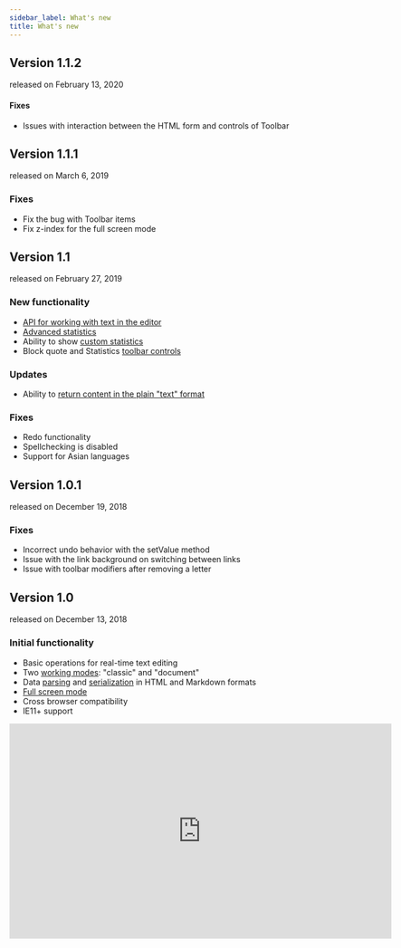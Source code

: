 ```yaml
---
sidebar_label: What's new
title: What's new
---
```


<!-- <style>
.rel_date{
	color: #a0a0a0;
    font-size: 13px;
    margin-left: 20px;
}
</style> -->

Version 1.1.2
---------------

<span class="rel_date">released on February 13, 2020</span>

#### Fixes

- Issues with interaction between the HTML form and controls of Toolbar

Version 1.1.1
---------------

<span class="rel_date">released on March 6, 2019</span>

### Fixes

- Fix the bug with Toolbar items
- Fix z-index for the full screen mode 


Version 1.1
-------------

<span class="rel_date">released on February 27, 2019</span>

### New functionality

- [API for working with text in the editor](guides/working_with_richtext.md#editorapi) 
- [Advanced statistics](guides/working_with_richtext.md#statistics)
- Ability to show [custom statistics](guides/working_with_richtext.md#customstats)
- Block quote and Statistics [toolbar controls](guides/configuration.md#toolbar) 

### Updates

- Ability to [return content in the plain "text" format](api/richtext_getvalue.md) 

### Fixes

- Redo functionality
- Spellchecking is disabled
- Support for Asian languages

Version 1.0.1 
----------------

<span class="rel_date">released on December 19, 2018</span>

### Fixes

- Incorrect undo behavior with the setValue method
- Issue with the link background on switching between links 
- Issue with toolbar modifiers after removing a letter


Version 1.0 
----------------

<span class="rel_date">released on December 13, 2018</span>

### Initial functionality

- Basic operations for real-time text editing 
- Two [working modes](guides/configuration.md#workingmodes): "classic" and "document"
- Data [parsing](loading_data.md) and [serialization](guides/working_with_richtext.md#gettingcontentfromeditor) in HTML and Markdown formats
- [Full screen mode](guides/working_with_richtext.md#fullscreenmode)
- Cross browser compatibility
- IE11+ support

<iframe width="675" height="380" src="https://snippet.dhtmlx.com/5ign6fyy?mode=result" frameborder="0" allow="accelerometer; autoplay; encrypted-media; gyroscope; picture-in-picture" allowfullscreen></iframe>

